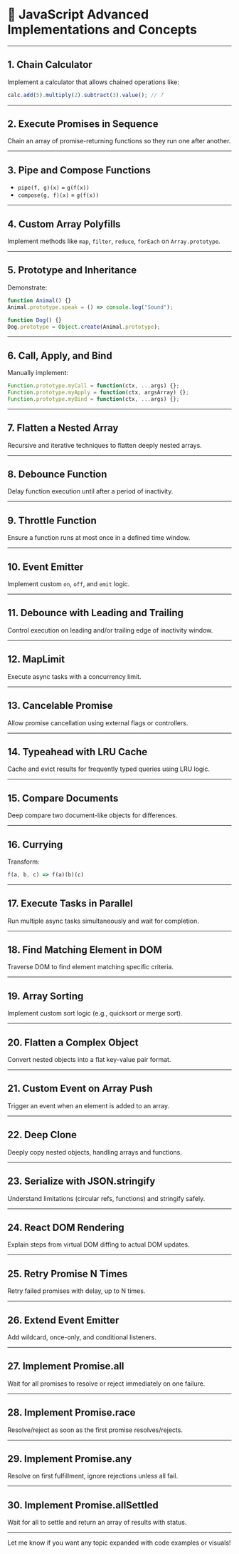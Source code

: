
# 🌴 JavaScript Advanced Implementations and Concepts

---

## 1. Chain Calculator
Implement a calculator that allows chained operations like:
```js
calc.add(5).multiply(2).subtract(3).value(); // 7
```

---

## 2. Execute Promises in Sequence
Chain an array of promise-returning functions so they run one after another.

---

## 3. Pipe and Compose Functions
- `pipe(f, g)(x)` = `g(f(x))`
- `compose(g, f)(x)` = `g(f(x))`

---

## 4. Custom Array Polyfills
Implement methods like `map`, `filter`, `reduce`, `forEach` on `Array.prototype`.

---

## 5. Prototype and Inheritance
Demonstrate:
```js
function Animal() {}
Animal.prototype.speak = () => console.log("Sound");

function Dog() {}
Dog.prototype = Object.create(Animal.prototype);
```

---

## 6. Call, Apply, and Bind
Manually implement:
```js
Function.prototype.myCall = function(ctx, ...args) {};
Function.prototype.myApply = function(ctx, argsArray) {};
Function.prototype.myBind = function(ctx, ...args) {};
```

---

## 7. Flatten a Nested Array
Recursive and iterative techniques to flatten deeply nested arrays.

---

## 8. Debounce Function
Delay function execution until after a period of inactivity.

---

## 9. Throttle Function
Ensure a function runs at most once in a defined time window.

---

## 10. Event Emitter
Implement custom `on`, `off`, and `emit` logic.

---

## 11. Debounce with Leading and Trailing
Control execution on leading and/or trailing edge of inactivity window.

---

## 12. MapLimit
Execute async tasks with a concurrency limit.

---

## 13. Cancelable Promise
Allow promise cancellation using external flags or controllers.

---

## 14. Typeahead with LRU Cache
Cache and evict results for frequently typed queries using LRU logic.

---

## 15. Compare Documents
Deep compare two document-like objects for differences.

---

## 16. Currying
Transform:
```js
f(a, b, c) => f(a)(b)(c)
```

---

## 17. Execute Tasks in Parallel
Run multiple async tasks simultaneously and wait for completion.

---

## 18. Find Matching Element in DOM
Traverse DOM to find element matching specific criteria.

---

## 19. Array Sorting
Implement custom sort logic (e.g., quicksort or merge sort).

---

## 20. Flatten a Complex Object
Convert nested objects into a flat key-value pair format.

---

## 21. Custom Event on Array Push
Trigger an event when an element is added to an array.

---

## 22. Deep Clone
Deeply copy nested objects, handling arrays and functions.

---

## 23. Serialize with JSON.stringify
Understand limitations (circular refs, functions) and stringify safely.

---

## 24. React DOM Rendering
Explain steps from virtual DOM diffing to actual DOM updates.

---

## 25. Retry Promise N Times
Retry failed promises with delay, up to N times.

---

## 26. Extend Event Emitter
Add wildcard, once-only, and conditional listeners.

---

## 27. Implement Promise.all
Wait for all promises to resolve or reject immediately on one failure.

---

## 28. Implement Promise.race
Resolve/reject as soon as the first promise resolves/rejects.

---

## 29. Implement Promise.any
Resolve on first fulfillment, ignore rejections unless all fail.

---

## 30. Implement Promise.allSettled
Wait for all to settle and return an array of results with status.

---

Let me know if you want any topic expanded with code examples or visuals!
